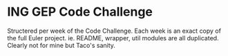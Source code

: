 # ING GEP Code Challenge

Structered per week of the Code Challenge.
Each week is an exact copy of the full Euler project. ie. README, wrapper, util modules are all duplicated.
Clearly not for mine but Taco's sanity.
